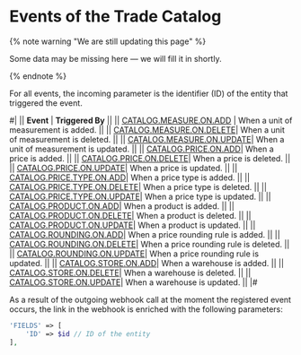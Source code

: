 # Events of the Trade Catalog

{% note warning "We are still updating this page" %}

Some data may be missing here — we will fill it in shortly.

{% endnote %}

For all events, the incoming parameter is the identifier (ID) of the entity that triggered the event.

#|
|| **Event** | **Triggered By** ||
|| [CATALOG.MEASURE.ON.ADD](catalog-measure-on-add.md) | When a unit of measurement is added. ||
|| [CATALOG.MEASURE.ON.DELETE](catalog-measure-on-delete.md)| When a unit of measurement is deleted. ||
|| [CATALOG.MEASURE.ON.UPDATE](catalog-measure-on-update.md)| When a unit of measurement is updated. ||
|| [CATALOG.PRICE.ON.ADD](catalog-price-on-add.md)| When a price is added. ||
|| [CATALOG.PRICE.ON.DELETE](catalog-price-on-delete.md)| When a price is deleted. ||
|| [CATALOG.PRICE.ON.UPDATE](catalog-price-on-update.md)| When a price is updated. ||
|| [CATALOG.PRICE.TYPE.ON.ADD](catalog-price-type-on-add.md)| When a price type is added. ||
|| [CATALOG.PRICE.TYPE.ON.DELETE](catalog-price-type-on-delete.md)| When a price type is deleted. ||
|| [CATALOG.PRICE.TYPE.ON.UPDATE](catalog-price-type-on-update.md)| When a price type is updated. ||
|| [CATALOG.PRODUCT.ON.ADD](catalog-product-on-add.md)| When a product is added. ||
|| [CATALOG.PRODUCT.ON.DELETE](catalog-product-on-delete.md)| When a product is deleted. ||
|| [CATALOG.PRODUCT.ON.UPDATE](catalog-product-on-update.md)| When a product is updated. ||
|| [CATALOG.ROUNDING.ON.ADD](catalog-rounding-on-add.md)| When a price rounding rule is added. ||
|| [CATALOG.ROUNDING.ON.DELETE](catalog-rounding-on-delete.md)| When a price rounding rule is deleted. ||
|| [CATALOG.ROUNDING.ON.UPDATE](catalog-rounding-on-update.md)| When a price rounding rule is updated. ||
|| [CATALOG.STORE.ON.ADD](catalog-store-on-add.md)| When a warehouse is added. ||
|| [CATALOG.STORE.ON.DELETE](catalog-store-on-delete.md)| When a warehouse is deleted. ||
|| [CATALOG.STORE.ON.UPDATE](catalog-store-on-update.md)| When a warehouse is updated. ||
|#

As a result of the outgoing webhook call at the moment the registered event occurs, the link in the webhook is enriched with the following parameters:

```php
'FIELDS' => [
    'ID' => $id // ID of the entity
],
```